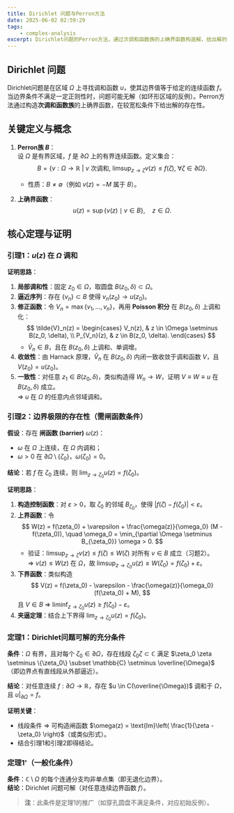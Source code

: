 ```yaml
---
title: Dirichlet 问题与Perron方法
date: 2025-06-02 02:59:29
tags:
    - complex-analysis
excerpt: Dirichlet问题的Perron方法，通过次调和函数族的上确界函数构造解，给出解的存在性条件，包含关键定义、核心定理及证明思路。
---
```


## **Dirichlet 问题**
Dirichlet问题是在区域 $\Omega$ 上寻找调和函数 $u$，使其边界值等于给定的连续函数 $f$。当边界条件不满足一定正则性时，问题可能无解（如环形区域的反例）。Perron方法通过构造**次调和函数族**的上确界函数，在较宽松条件下给出解的存在性。


## **关键定义与概念**
1. **Perron族 $B$**：  
   设 $\Omega$ 是有界区域，$f$ 是 $\partial \Omega$ 上的有界连续函数。定义集合：
   $$
   B = \left\{ v: \Omega \to \mathbb{R} \ \middle| \ v \text{ 次调和}, \ \limsup_{z \to \zeta} v(z) \leq f(\zeta), \ \forall \zeta \in \partial \Omega \right\}.
   $$
   - 性质：$B \neq \emptyset$（例如 $v(z) = -M$ 属于 $B$）。

2. **上确界函数**：
   $$
   u(z) = \sup \{ v(z) \mid v \in B \}, \quad z \in \Omega.
   $$


## **核心定理与证明**
### **引理1：$u(z)$ 在 $\Omega$ 调和**
**证明思路**：  
1. **局部调和性**：固定 $z_0 \in \Omega$，取圆盘 $B(z_0, \delta) \subset \Omega$。  
2. **逼近序列**：存在 $\{v_n\} \subset B$ 使得 $v_n(z_0) \to u(z_0)$。  
3. **修正函数**：令 $V_n = \max\{v_1, \dots, v_n\}$，再用 **Poisson 积分** 在 $B(z_0, \delta)$ 上调和化：
   $$
   \tilde{V}_n(z) = 
   \begin{cases} 
   V_n(z), & z \in \Omega \setminus B(z_0, \delta), \\
   P_{V_n}(z), & z \in B(z_0, \delta).
   \end{cases}
   $$
   - $\tilde{V}_n \in B$，且在 $B(z_0, \delta)$ 上调和、单调增。  
4. **收敛性**：由 Harnack 原理，$\tilde{V}_n$ 在 $B(z_0, \delta)$ 内闭一致收敛于调和函数 $V$，且 $V(z_0) = u(z_0)$。  
5. **一致性**：对任意 $z_1 \in B(z_0, \delta)$，类似构造得 $W_n \to W$，证明 $V \equiv W \equiv u$ 在 $B(z_0, \delta)$ 成立。  
   ⇒ $u$ 在 $\Omega$ 的任意内点邻域调和。

### **引理2：边界极限的存在性（需闸函数条件）**
**假设**：存在 **闸函数 (barrier)** $\omega(z)$：  
- $\omega$ 在 $\Omega$ 上连续，在 $\Omega$ 内调和；  
- $\omega > 0$ 在 $\partial \Omega \setminus \{\zeta_0\}$，$\omega(\zeta_0) = 0$。  

**结论**：若 $f$ 在 $\zeta_0$ 连续，则 $\lim_{z \to \zeta_0} u(z) = f(\zeta_0)$。  

**证明思路**：  
1. **构造控制函数**：对 $\varepsilon > 0$，取 $\zeta_0$ 的邻域 $B_{\zeta_0}$，使得 $|f(\zeta) - f(\zeta_0)| < \varepsilon$。  
2. **上界函数**：令  
   $$
   W(z) = f(\zeta_0) + \varepsilon + \frac{\omega(z)}{\omega_0} (M - f(\zeta_0)), \quad \omega_0 = \min_{\partial \Omega \setminus B_{\zeta_0}} \omega > 0.
   $$
   - 验证：$\limsup_{z \to \zeta} v(z) \leq f(\zeta) \leq W(\zeta)$ 对所有 $v \in B$ 成立（习题2）。  
   ⇒ $v(z) \leq W(z)$ 在 $\Omega$，故 $\limsup_{z \to \zeta_0} u(z) \leq W(\zeta_0) = f(\zeta_0) + \varepsilon$。  
3. **下界函数**：类似构造  
   $$
   V(z) = f(\zeta_0) - \varepsilon - \frac{\omega(z)}{\omega_0} (f(\zeta_0) + M),
   $$
   且 $V \in B$ ⇒ $\liminf_{z \to \zeta_0} u(z) \geq f(\zeta_0) - \varepsilon$。  
4. **夹逼定理**：结合上下界得 $\lim_{z \to \zeta_0} u(z) = f(\zeta_0)$。  


### **定理1：Dirichlet问题可解的充分条件**
**条件**：$\Omega$ 有界，且对每个 $\zeta_0 \in \partial \Omega$，存在线段 $\zeta_0 \zeta \subset \mathbb{C}$ 满足 $\zeta_0 \zeta \setminus \{\zeta_0\} \subset \mathbb{C} \setminus \overline{\Omega}$（即边界点有直线段从外部逼近）。  

**结论**：对任意连续 $f: \partial \Omega \to \mathbb{R}$，存在 $u \in C(\overline{\Omega})$ 调和于 $\Omega$，且 $u|_{\partial \Omega} = f$。  

**证明关键**：  
- 线段条件 ⇒ 可构造闸函数 $\omega(z) = \text{Im}\left( \frac{1}{\zeta - \zeta_0} \right)$（或类似形式）。  
- 结合引理1和引理2即得结论。  


### **定理1'（一般化条件）**
**条件**：$\mathbb{C} \setminus \Omega$ 的每个连通分支均非单点集（即无退化边界）。  
**结论**：Dirichlet 问题可解（对任意连续边界函数 $f$）。  

> **注**：此条件是定理1的推广（如穿孔圆盘不满足条件，对应初始反例）。


